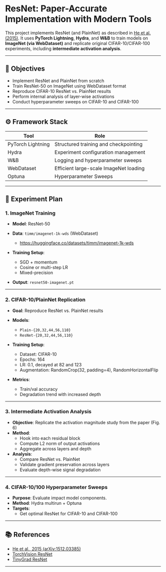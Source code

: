 # ResNet: Paper-Accurate Implementation with Modern Tools

This project implements ResNet (and PlainNet) as described in [He et al. (2015)](https://arxiv.org/abs/1512.03385). It uses **PyTorch Lightning**, **Hydra**, and **W\&B** to train models on **ImageNet (via WebDataset)** and replicate original CIFAR-10/CIFAR-100 experiments, including **intermediate activation analysis**.

---

## 🎯 Objectives

* Implement ResNet and PlainNet from scratch
* Train ResNet-50 on ImageNet using WebDataset format
* Reproduce CIFAR-10 ResNet vs. PlainNet results
* Perform internal analysis of layer-wise activations
* Conduct hyperparameter sweeps on CIFAR-10 and CIFAR-100

---

## ⚙️ Framework Stack

| Tool              | Role                                   |
| ----------------- | -------------------------------------- |
| PyTorch Lightning | Structured training and checkpointing  |
| Hydra             | Experiment configuration management    |
| W\&B              | Logging and hyperparameter sweeps      |
| WebDataset        | Efficient large-scale ImageNet loading |
| Optuna            | Hyperparameter Sweeps                  |

---

## 🧪 Experiment Plan

### 1. **ImageNet Training**

* **Model**: ResNet-50
* **Data**: `timm/imagenet-1k-wds` (WebDataset)
  - https://huggingface.co/datasets/timm/imagenet-1k-wds
* **Training Setup**:

  * SGD + momentum
  * Cosine or multi-step LR
  * Mixed-precision
* **Output**: `resnet50-imagenet.pt`

---

### 2. **CIFAR-10/PlainNet Replication**

* **Goal**: Reproduce ResNet vs. PlainNet results
* **Models**:

  * `Plain-{20,32,44,56,110}`
  * `ResNet-{20,32,44,56,110}`
* **Training Setup**:

  * Dataset: CIFAR-10
  * Epochs: 164
  * LR: 0.1, decayed at 82 and 123
  * Augmentation: RandomCrop(32, padding=4), RandomHorizontalFlip
* **Metrics**:

  * Train/val accuracy
  * Degradation trend with increased depth

---

### 3. **Intermediate Activation Analysis**

* **Objective**: Replicate the activation magnitude study from the paper (Fig. 6)
* **Method**:
  * Hook into each residual block
  * Compute L2 norm of output activations
  * Aggregate across layers and depth
* **Analysis**:
  * Compare ResNet vs. PlainNet
  * Validate gradient preservation across layers
  * Evaluate depth-wise signal degradation

---

### 4. **CIFAR-10/100 Hyperparameter Sweeps**

* **Purpose**: Evaluate impact model components.
* **Method**: Hydra multirun + Optuna
* **Targets**:
  * Get optimal ResNet for CIFAR-10 and CIFAR-100

---

## 📚 References

* [He et al., 2015 (arXiv:1512.03385)](https://arxiv.org/abs/1512.03385)
* [TorchVision ResNet](https://pytorch.org/vision/stable/_modules/torchvision/models/resnet.html)
* [TinyGrad ResNet](https://github.com/tinygrad/tinygrad/blob/master/extra/models/resnet.py)

---

